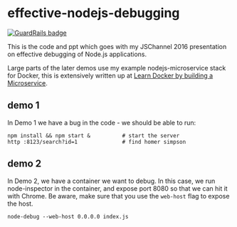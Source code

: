 # effective-nodejs-debugging

[![GuardRails badge](https://badges.production.guardrails.io/dwmkerr/effective-nodejs-debugging.svg)](https://www.guardrails.io)

This is the code and ppt which goes with my JSChannel 2016 presentation on effective debugging of Node.js applications.

Large parts of the later demos use my example nodejs-microservice stack for Docker, this is extensively written up at [Learn Docker by building a Microservice](http://www.dwmkerr.com/learn-docker-by-building-a-microservice/).

## demo 1

In Demo 1 we have a bug in the code - we should be able to run:

```
npm install && npm start &          # start the server
http :8123/search?id=1              # find homer simpson
```

## demo 2

In Demo 2, we have a container we want to debug. In this case, we run node-inspector in the container, and expose port 8080 so that we can hit it with Chrome. Be aware, make sure that you use the `web-host` flag to expose the host.

```
node-debug --web-host 0.0.0.0 index.js
```

